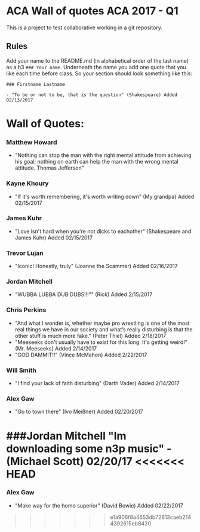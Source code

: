 # ACA Wall of quotes ACA 2017 - Q1

This is a project to test collaborative working in a git repository.

## Rules

Add your name to the README.md (in alphabetical order of the last name) as a h3 `### Your name`. Underneath the name you add one quote that you like each time before class.
So your section should look something like this:

```
### Firstname Lastname

- "To be or not to be, that is the question" (Shakespeare) Added 02/13/2017
```

# Wall of Quotes:

### Matthew Howard
- "Nothing can stop the man with the right mental attitude from achieving his goal; nothing on earth can help the man with the wrong mental attitude. Thomas Jefferson"

### Kayne Khoury

- "If it's worth remembering, it's worth writing down" (My grandpa) Added 02/15/2017

### James Kuhr

- "Love isn't hard when you're not dicks to eachother" (Shakespeare and James Kuhr) Added 02/15/2017

### Trevor Lujan

- "Iconic! Honestly, truly" (Joanne the Scammer) Added 02/16/2017

### Jordan Mitchell

- "WUBBA LUBBA DUB DUBS!!!"" (Rick) Added 2/15/2017

### Chris Perkins

- "And what I wonder is, whether maybe pro wrestling is one of the most real things we have in our society and what’s really disturbing is that the other stuff is much more fake." (Peter Thiel) Added 2/18/2017
- "Meeseeks don't usually have to exist for this long. It's getting weird!" (Mr. Meeseeks) Added 2/14/2017
- "GOD DAMMIT!!" (Vince McMahon) Added 2/22/2017

### Will Smith

- "I find your lack of faith disturbing" (Darth Vader) Added 2/14/2017

### Alex Gaw

- "Go to town there" (Ivo Meißner) Added 02/20/2017

###Jordan Mitchell
    "Im downloading some n3p music" - (Michael Scott) 02/20/17
<<<<<<< HEAD
=======

### Alex Gaw

- "Make way for the homo superior" (David Bowie) Added 02/22/2017
>>>>>>> e1a906f8a4653db72813caeb2144392615eb8420
